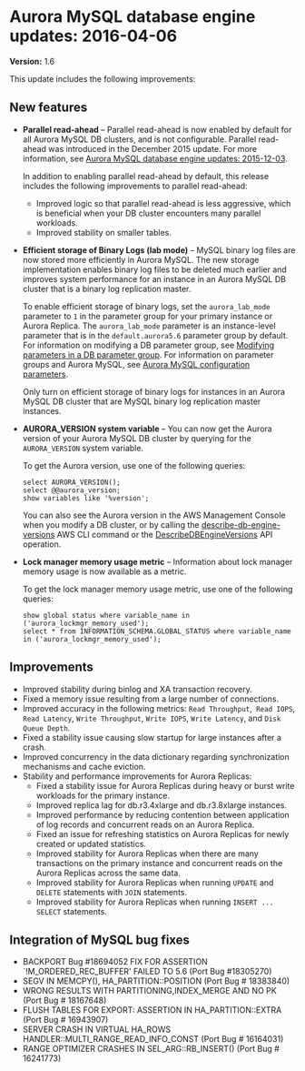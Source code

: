 # Aurora MySQL database engine updates: 2016\-04\-06<a name="AuroraMySQL.Updates.20160406"></a>

**Version:** 1\.6

This update includes the following improvements:

## New features<a name="AuroraMySQL.Updates.20160406.New"></a>
+ **Parallel read\-ahead** – Parallel read\-ahead is now enabled by default for all Aurora MySQL DB clusters, and is not configurable\. Parallel read\-ahead was introduced in the December 2015 update\. For more information, see [Aurora MySQL database engine updates: 2015\-12\-03](AuroraMySQL.Updates.20151203.md)\.

  In addition to enabling parallel read\-ahead by default, this release includes the following improvements to parallel read\-ahead:
  + Improved logic so that parallel read\-ahead is less aggressive, which is beneficial when your DB cluster encounters many parallel workloads\.
  + Improved stability on smaller tables\.
+ **Efficient storage of Binary Logs \(lab mode\)** – MySQL binary log files are now stored more efficiently in Aurora MySQL\. The new storage implementation enables binary log files to be deleted much earlier and improves system performance for an instance in an Aurora MySQL DB cluster that is a binary log replication master\.

  To enable efficient storage of binary logs, set the `aurora_lab_mode` parameter to `1` in the parameter group for your primary instance or Aurora Replica\. The `aurora_lab_mode` parameter is an instance\-level parameter that is in the `default.aurora5.6` parameter group by default\. For information on modifying a DB parameter group, see [Modifying parameters in a DB parameter group](USER_WorkingWithParamGroups.md#USER_WorkingWithParamGroups.Modifying)\. For information on parameter groups and Aurora MySQL, see [Aurora MySQL configuration parameters](AuroraMySQL.Reference.md#AuroraMySQL.Reference.ParameterGroups)\.

  Only turn on efficient storage of binary logs for instances in an Aurora MySQL DB cluster that are MySQL binary log replication master instances\.
+ **AURORA\_VERSION system variable** – You can now get the Aurora version of your Aurora MySQL DB cluster by querying for the `AURORA_VERSION` system variable\.

  To get the Aurora version, use one of the following queries:

  ```
  select AURORA_VERSION();
  select @@aurora_version;
  show variables like '%version';
  ```

  You can also see the Aurora version in the AWS Management Console when you modify a DB cluster, or by calling the [describe\-db\-engine\-versions](https://docs.aws.amazon.com/cli/latest/reference/rds/describe-db-engine-versions.html) AWS CLI command or the [DescribeDBEngineVersions](https://docs.aws.amazon.com/AmazonRDS/latest/APIReference/API_DescribeDBEngineVersions.html) API operation\.
+ **Lock manager memory usage metric** – Information about lock manager memory usage is now available as a metric\.

  To get the lock manager memory usage metric, use one of the following queries:

  ```
  show global status where variable_name in ('aurora_lockmgr_memory_used');
  select * from INFORMATION_SCHEMA.GLOBAL_STATUS where variable_name in ('aurora_lockmgr_memory_used');
  ```

## Improvements<a name="AuroraMySQL.Updates.20160406.Improvements"></a>
+ Improved stability during binlog and XA transaction recovery\.
+ Fixed a memory issue resulting from a large number of connections\.
+ Improved accuracy in the following metrics: `Read Throughput`,` Read IOPS`, `Read Latency`, `Write Throughput`, `Write IOPS`, `Write Latency`, and `Disk Queue Depth`\.
+ Fixed a stability issue causing slow startup for large instances after a crash\.
+ Improved concurrency in the data dictionary regarding synchronization mechanisms and cache eviction\. 
+ Stability and performance improvements for Aurora Replicas:
  + Fixed a stability issue for Aurora Replicas during heavy or burst write workloads for the primary instance\.
  + Improved replica lag for db\.r3\.4xlarge and db\.r3\.8xlarge instances\. 
  + Improved performance by reducing contention between application of log records and concurrent reads on an Aurora Replica\.
  + Fixed an issue for refreshing statistics on Aurora Replicas for newly created or updated statistics\.
  + Improved stability for Aurora Replicas when there are many transactions on the primary instance and concurrent reads on the Aurora Replicas across the same data\.
  + Improved stability for Aurora Replicas when running `UPDATE` and `DELETE` statements with `JOIN` statements\.
  + Improved stability for Aurora Replicas when running `INSERT ... SELECT` statements\.

## Integration of MySQL bug fixes<a name="AuroraMySQL.Updates.20160406.BugFixes"></a>
+ BACKPORT Bug \#18694052 FIX FOR ASSERTION `\!M\_ORDERED\_REC\_BUFFER' FAILED TO 5\.6 \(Port Bug \#18305270\) 
+ SEGV IN MEMCPY\(\), HA\_PARTITION::POSITION \(Port Bug \# 18383840\)
+ WRONG RESULTS WITH PARTITIONING,INDEX\_MERGE AND NO PK \(Port Bug \# 18167648\)
+ FLUSH TABLES FOR EXPORT: ASSERTION IN HA\_PARTITION::EXTRA \(Port Bug \# 16943907\)
+ SERVER CRASH IN VIRTUAL HA\_ROWS HANDLER::MULTI\_RANGE\_READ\_INFO\_CONST \(Port Bug \# 16164031\)
+ RANGE OPTIMIZER CRASHES IN SEL\_ARG::RB\_INSERT\(\) \(Port Bug \# 16241773\)
